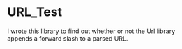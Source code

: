 # URL_Test

I wrote this library to find out whether or not the Url library appends a forward slash to a parsed URL.


